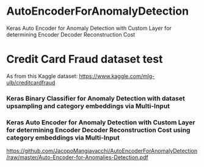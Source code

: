 # AutoEncoderForAnomalyDetection
Keras Auto Encoder for Anomaly Detection with Custom Layer for determining Encoder Decoder Reconstruction Cost

# Credit Card Fraud dataset test
As from this Kaggle dataset: https://www.kaggle.com/mlg-ulb/creditcardfraud

### Keras Binary Classifier for Anomaly Detection with dataset upsampling and category embeddings via Multi-Input

### Keras Auto Encoder for Anomaly Detection with Custom Layer for determining Encoder Decoder Reconstruction Cost using category embeddings via Multi-Input




https://github.com/JacopoMangiavacchi/AutoEncoderForAnomalyDetection/raw/master/Auto-Encoder-for-Anomalies-Detection.pdf
